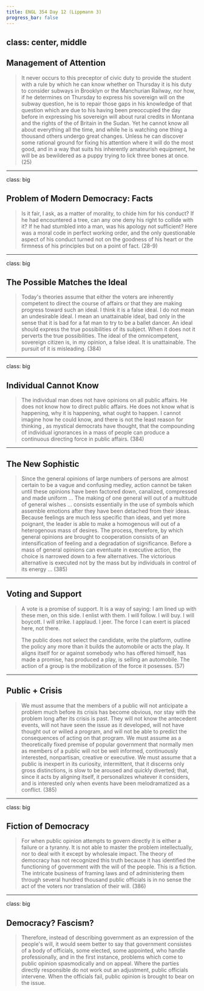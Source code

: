 ```yaml
---
title: ENGL 354 Day 12 (Lippmann 3)
progress_bar: false
---
```

class: center, middle
---
## Management of Attention

> It never occurs to this preceptor of civic duty to provide the student with a rule by which he can know whether on Thursday it is his duty to consider subways in Brooklyn or the Manchurian Railway, nor how, if he determines on Thursday to express his sovereign will on the subway question, he is to repair those gaps in his knowledge of that question which are due to his having been preoccupied the day before in expressing his sovereign will about rural credits in Montana and the rights of the of Britain in the Sudan. Yet he cannot know all about everything all the time, and while he is watching one thing a thousand others undergo great changes. Unless he can discover some rational ground for fixing his attention where it will do the most good, and in a way that suits his inherently amateurish equipment, he will be as bewildered as a puppy trying to lick three bones at once. (25)
---
class: big
## Problem of Modern Democracy: Facts

> Is it fair, I ask, as a matter of morality, to chide him for his conduct? If he had encountered a tree, can any one deny his right to collide with it? If he had stumbled into a man, was his apology not sufficient? Here was a moral code in perfect working order, and the only questionable aspect of his conduct turned not on the goodness of his heart or the firmness of his principles but on a point of fact. (28-9)
---
class: big
## The Possible Matches the Ideal

> Today's theories assume that either the voters are inherently competent to direct the course of affairs or that they are making progress toward such an ideal. I think it is a false ideal. I do not mean an undesirable ideal. I mean an unattainable ideal, bad only in the sense that it is bad for a fat man to try to be a ballet dancer. An ideal should express the true possibilities of its subject. When it does not it perverts the true possibilities. The ideal of the omnicompetent, sovereign citizen is, in my opinion, a false ideal. It is unattainable. The pursuit of it is misleading. (384)
---
class: big
## Individual Cannot Know

> The individual man does not have opinions on all public affairs. He does not know how to direct public affairs. He does not know what is happening, why it is happening, what ought to happen. I cannot imagine how he could know, and there is not the least reason for thinking , as mystical democrats have thought, that the compounding of individual ignorances in a mass of people can produce a continuous directing force in public affairs. (384)
---
## The New Sophistic

> Since the general opinions of large numbers of persons are almost certain to be a vague and confusing medley, action cannot be taken until these opinions have been factored down, canalized, compressed and made uniform … The making of one general will out of a multitude of general wishes … consists essentially in the use of symbols which assemble emotions after they have been detached from their ideas. Because feelings are much less specific than ideas, and yet more poignant, the leader is able to make a homogenous will out of a heterogenous mass of desires. The process, therefore, by which general opinions are brought to cooperation consists of an intensification of feeling and a degradation of significance. Before a mass of general opinions can eventuate in executive action, the choice is narrowed down to a few alternatives. The victorious alternative is executed not by the mass but by individuals in control of its energy … (385)
---
## Voting and Support

> A vote is a promise of support. It is a way of saying: I am lined up with these men, on this side. I enlist with them. I will follow. I will buy. I will boycott. I will strike. I applaud. I jeer. The force I can exert is placed here, not there.
>
> The public does not select the candidate, write the platform, outline the policy any more than it builds the automobile or acts the play. It aligns itself for or against somebody who has offered himself, has made a promise, has produced a play, is selling an automobile. The action of a group is the mobilization of the force it posesses. (57)

---
## Public + Crisis

> We must assume that the members of a public will not anticipate a problem much before its crisis has become obvious, nor stay with the problem long after its crisis is past. They will not know the antecedent events, will not have seen the issue as it developed, will not have thought out or willed a program, and will not be able to predict the consequences of acting on that program. We must assume as a theoretically fixed premise of popular government that normally men as members of a public will not be well informed, continuously interested, nonpartisan, creative or executive. We must assume that a public is inexpert in its curiosity, intermittent, that it discerns only gross distinctions, is slow to be aroused and quickly diverted; that, since it acts by aligning itself, it personalizes whatever it considers, and is interested only when events have been melodramatized as a conflict. (385)

---
class: big
## Fiction of Democracy

> For when public opinion attempts to govern directly it is either a failure or a tyranny. It is not able to master the problem intellectually, nor to deal with it except by wholesale impact. The theory of democracy has not recognized this truth because it has identified the functioning of government with the will of the people. This is a fiction. The intricate business of framing laws and of administering them through several hundred thousand public officials is in no sense the act of the voters nor translation of their will. (386)

---
class: big
## Democracy? Fascism?

> Therefore, instead of describing government as an expression of the people's will, it would seem better to say that government consistes of a body of officials, some elected, some appointed, who handle professionally, and in the first instance, problems which come to public opinion spasmodically and on appeal. Where the parties directly responsible do not work out an adjustment, public officials intervene. When the officials fail, public opinion is brought to bear on the issue.

